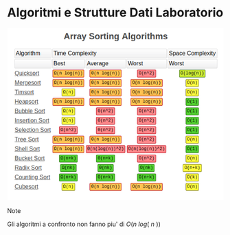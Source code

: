 # Algoritmi e Strutture Dati Laboratorio

![Complexity](https://github.com/Victor-Danilov/ASD_lab/blob/main/msc/Complexity.png)

>[!NOTE]
> Gli algoritmi a confronto non fanno piu' di $O(n\ log(\ n\ ))$
